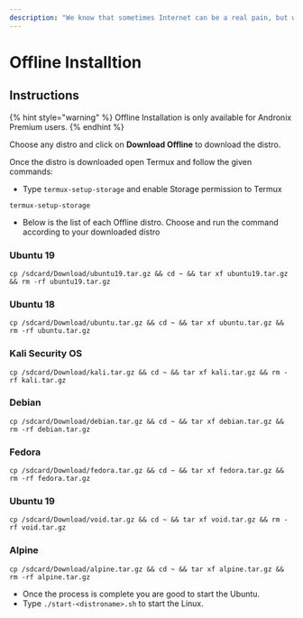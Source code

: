 ```yaml
---
description: "We know that sometimes Internet can be a real pain, but worry not! \U0001F605"
---
```


# Offline Installtion

## Instructions

{% hint style="warning" %}
Offline Installation is only available for Andronix Premium users.
{% endhint %}

Choose any distro and click on **Download Offline** to download the distro.

Once the distro is downloaded open Termux and follow the given commands:

* Type `termux-setup-storage` and enable Storage permission to Termux

```text
termux-setup-storage
```

* Below is the list of each Offline distro. Choose and run the command according to your downloaded distro

### Ubuntu 19

```text
cp /sdcard/Download/ubuntu19.tar.gz && cd ~ && tar xf ubuntu19.tar.gz && rm -rf ubuntu19.tar.gz
```

### Ubuntu 18

```text
cp /sdcard/Download/ubuntu.tar.gz && cd ~ && tar xf ubuntu.tar.gz && rm -rf ubuntu.tar.gz
```

### Kali Security OS

```text
cp /sdcard/Download/kali.tar.gz && cd ~ && tar xf kali.tar.gz && rm -rf kali.tar.gz
```

### Debian

```text
cp /sdcard/Download/debian.tar.gz && cd ~ && tar xf debian.tar.gz && rm -rf debian.tar.gz
```

### Fedora

```text
cp /sdcard/Download/fedora.tar.gz && cd ~ && tar xf fedora.tar.gz && rm -rf fedora.tar.gz
```

### Ubuntu 19

```text
cp /sdcard/Download/void.tar.gz && cd ~ && tar xf void.tar.gz && rm -rf void.tar.gz
```

### Alpine

```text
cp /sdcard/Download/alpine.tar.gz && cd ~ && tar xf alpine.tar.gz && rm -rf alpine.tar.gz
```

* Once the process is complete you are good to start the Ubuntu.
* Type `./start-<distroname>.sh` to start the Linux.  

